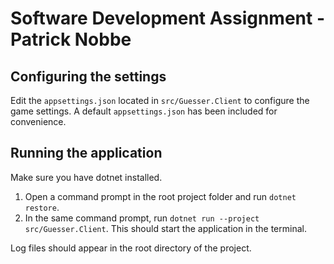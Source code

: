 # Software Development Assignment - Patrick Nobbe

## Configuring the settings

Edit the `appsettings.json` located in `src/Guesser.Client` to configure the game settings. A default `appsettings.json` has been included for convenience.

## Running the application

Make sure you have dotnet installed.

1. Open a command prompt in the root project folder and run `dotnet restore`.
2. In the same command prompt, run `dotnet run --project src/Guesser.Client`. This should start the application in the terminal.

Log files should appear in the root directory of the project.
